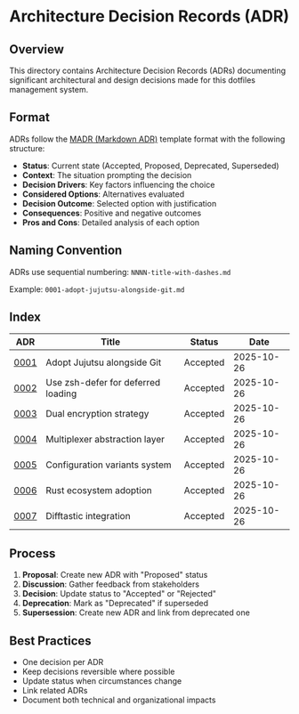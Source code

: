 # Architecture Decision Records (ADR)

## Overview

This directory contains Architecture Decision Records (ADRs) documenting significant architectural and design decisions made for this dotfiles management system.

## Format

ADRs follow the [MADR (Markdown ADR)](https://adr.github.io/madr/) template format with the following structure:

- **Status**: Current state (Accepted, Proposed, Deprecated, Superseded)
- **Context**: The situation prompting the decision
- **Decision Drivers**: Key factors influencing the choice
- **Considered Options**: Alternatives evaluated
- **Decision Outcome**: Selected option with justification
- **Consequences**: Positive and negative outcomes
- **Pros and Cons**: Detailed analysis of each option

## Naming Convention

ADRs use sequential numbering: `NNNN-title-with-dashes.md`

Example: `0001-adopt-jujutsu-alongside-git.md`

## Index

| ADR | Title | Status | Date |
|-----|-------|--------|------|
| [0001](0001-adopt-jujutsu-alongside-git.md) | Adopt Jujutsu alongside Git | Accepted | 2025-10-26 |
| [0002](0002-use-zsh-defer-for-deferred-loading.md) | Use zsh-defer for deferred loading | Accepted | 2025-10-26 |
| [0003](0003-dual-encryption-strategy.md) | Dual encryption strategy | Accepted | 2025-10-26 |
| [0004](0004-multiplexer-abstraction-layer.md) | Multiplexer abstraction layer | Accepted | 2025-10-26 |
| [0005](0005-configuration-variants-system.md) | Configuration variants system | Accepted | 2025-10-26 |
| [0006](0006-rust-ecosystem-adoption.md) | Rust ecosystem adoption | Accepted | 2025-10-26 |
| [0007](0007-difftastic-integration.md) | Difftastic integration | Accepted | 2025-10-26 |

## Process

1. **Proposal**: Create new ADR with "Proposed" status
2. **Discussion**: Gather feedback from stakeholders
3. **Decision**: Update status to "Accepted" or "Rejected"
4. **Deprecation**: Mark as "Deprecated" if superseded
5. **Supersession**: Create new ADR and link from deprecated one

## Best Practices

- One decision per ADR
- Keep decisions reversible where possible
- Update status when circumstances change
- Link related ADRs
- Document both technical and organizational impacts
